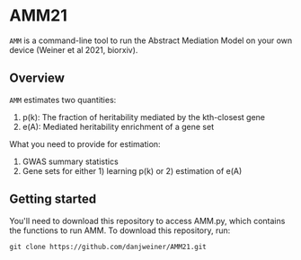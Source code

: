 # AMM21
`AMM` is a command-line tool to run the Abstract Mediation Model on your own device (Weiner et al 2021, biorxiv).

## Overview

`AMM` estimates two quantities:
1) p(k): The fraction of heritability mediated by the kth-closest gene
2) e(A): Mediated heritability enrichment of a gene set

What you need to provide for estimation:
1) GWAS summary statistics
2) Gene sets for either 1) learning p(k) or 2) estimation of e(A)

## Getting started

You'll need to download this repository to access AMM.py, which contains the functions to run AMM. To download this repository, run:
```  
git clone https://github.com/danjweiner/AMM21.git
```

